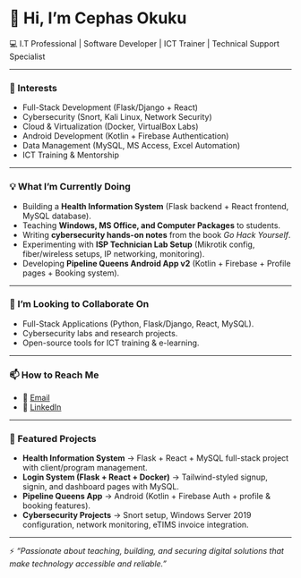 # 👋 Hi, I’m Cephas Okuku

💻 I.T Professional | Software Developer | ICT Trainer | Technical Support Specialist  

---

### 👀 Interests
- Full-Stack Development (Flask/Django + React)  
- Cybersecurity (Snort, Kali Linux, Network Security)  
- Cloud & Virtualization (Docker, VirtualBox Labs)  
- Android Development (Kotlin + Firebase Authentication)  
- Data Management (MySQL, MS Access, Excel Automation)  
- ICT Training & Mentorship  

---

### 💡 What I’m Currently Doing
- Building a **Health Information System** (Flask backend + React frontend, MySQL database).  
- Teaching **Windows, MS Office, and Computer Packages** to students.  
- Writing **cybersecurity hands-on notes** from the book *Go Hack Yourself*.  
- Experimenting with **ISP Technician Lab Setup** (Mikrotik config, fiber/wireless setups, IP networking, monitoring).  
- Developing **Pipeline Queens Android App v2** (Kotlin + Firebase + Profile pages + Booking system).  

---

### 💞️ I’m Looking to Collaborate On
- Full-Stack Applications (Python, Flask/Django, React, MySQL).  
- Cybersecurity labs and research projects.  
- Open-source tools for ICT training & e-learning.  

---

### 📫 How to Reach Me
- 📧 [Email](mailto:okungusefa@gmail.com)  
- 🔗 [LinkedIn](www.linkedin.com/in/cephas-okuku-3b97271ba)  

---

### 🚀 Featured Projects
- **Health Information System** → Flask + React + MySQL full-stack project with client/program management.  
- **Login System (Flask + React + Docker)** → Tailwind-styled signup, signin, and dashboard pages with MySQL.  
- **Pipeline Queens App** → Android (Kotlin + Firebase Auth + profile & booking features).  
- **Cybersecurity Projects** → Snort setup, Windows Server 2019 configuration, network monitoring, eTIMS invoice integration.  

---

⚡ *“Passionate about teaching, building, and securing digital solutions that make technology accessible and reliable.”*
